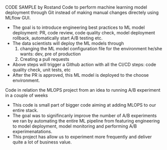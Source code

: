 CODE SAMPLE by Rostand
Code to perform machine learning model deployment through Git instead of making manual changes directely using MLflow GUI.
- The goal is to introduce engineering best practices to ML model deployment: PR, code review, code quality check, model deployment rollback, automatically start A/B testing  etc.
- The data scientists will deploy the ML models through 
  1. changing the ML model configuration file for the environment he/she wants: dev, pre of production
  2. Creating a pull requests
- Above steps will trigger a Github action with all the CI/CD steps: code quality check, unit tests, etc
- After the PR is approved, this ML model is deployed to the choose environment.

Code in relation the MLOPS project from an idea to running A/B experiment in a couple of weeks
- This code is small part of bigger code aiming at adding MLOPS to our entire stack.
- The goal was to signifincanly improve the number of A/B experiments we ran by automating the entire ML pipeline from featuring engineering to model deployment, model monitoring and performing A/B experimenatations.
- This project has allow us to experiment more frequently and deliver quite a lot of business value.
